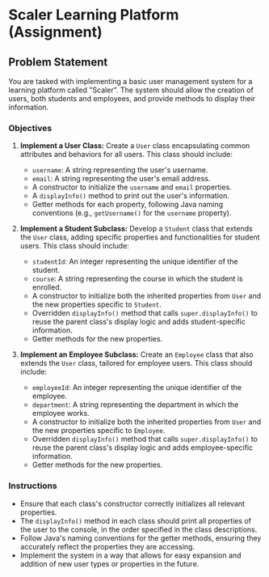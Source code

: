 # Scaler Learning Platform (Assignment)

## Problem Statement

You are tasked with implementing a basic user management system for a learning platform called "Scaler". The system
should allow the creation of users, both students and employees, and provide methods to display their information.

### Objectives

1. **Implement a User Class:** Create a `User` class encapsulating common attributes and behaviors for all users. This
   class should include:
    - `username`: A string representing the user's username.
    - `email`: A string representing the user's email address.
    - A constructor to initialize the `username` and `email` properties.
    - A `displayInfo()` method to print out the user's information.
    - Getter methods for each property, following Java naming conventions (e.g., `getUsername()` for the `username`
      property).

2. **Implement a Student Subclass:** Develop a `Student` class that extends the `User` class, adding specific properties
   and functionalities for student users. This class should include:
    - `studentId`: An integer representing the unique identifier of the student.
    - `course`: A string representing the course in which the student is enrolled.
    - A constructor to initialize both the inherited properties from `User` and the new properties specific to
      `Student`.
    - Overridden `displayInfo()` method that calls `super.displayInfo()` to reuse the parent class's display logic and
      adds student-specific information.
    - Getter methods for the new properties.

3. **Implement an Employee Subclass:** Create an `Employee` class that also extends the `User` class, tailored for
   employee users. This class should include:
    - `employeeId`: An integer representing the unique identifier of the employee.
    - `department`: A string representing the department in which the employee works.
    - A constructor to initialize both the inherited properties from `User` and the new properties specific to
      `Employee`.
    - Overridden `displayInfo()` method that calls `super.displayInfo()` to reuse the parent class's display logic and
      adds employee-specific information.
    - Getter methods for the new properties.

### Instructions

- Ensure that each class's constructor correctly initializes all relevant properties.
- The `displayInfo()` method in each class should print all properties of the user to the console, in the order
  specified in the class descriptions.
- Follow Java's naming conventions for the getter methods, ensuring they accurately reflect the properties they are
  accessing.
- Implement the system in a way that allows for easy expansion and addition of new user types or properties in the
  future.